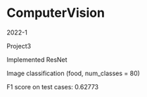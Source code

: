 # ComputerVision

2022-1

Project3

Implemented ResNet

Image classification (food, num_classes = 80)

F1 score on test cases: 0.62773
